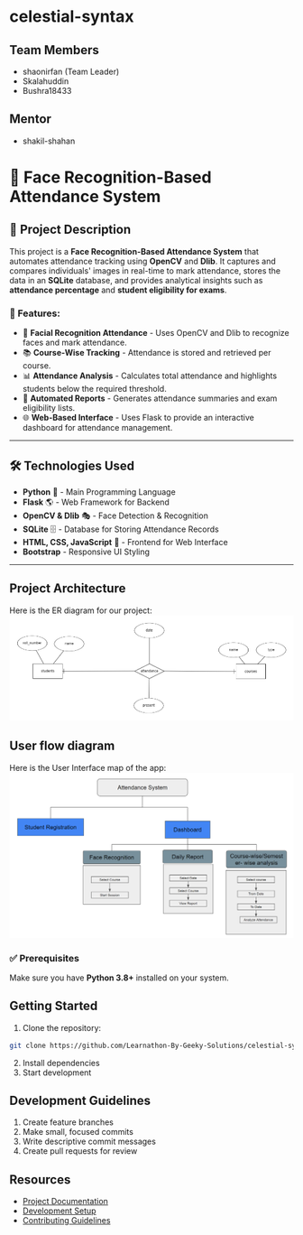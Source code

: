 # celestial-syntax

## Team Members
- shaonirfan (Team Leader)
- Skalahuddin
- Bushra18433

## Mentor
- shakil-shahan

# 📌 Face Recognition-Based Attendance System

## 📖 Project Description
This project is a **Face Recognition-Based Attendance System** that automates attendance tracking using **OpenCV** and **Dlib**. It captures and compares individuals' images in real-time to mark attendance, stores the data in an **SQLite** database, and provides analytical insights such as **attendance percentage** and **student eligibility for exams**.

### 🔹 Features:
- 🎦 **Facial Recognition Attendance** - Uses OpenCV and Dlib to recognize faces and mark attendance.
- 📚 **Course-Wise Tracking** - Attendance is stored and retrieved per course.
- 📊 **Attendance Analysis** - Calculates total attendance and highlights students below the required threshold.
- 📝 **Automated Reports** - Generates attendance summaries and exam eligibility lists.
- 🌐 **Web-Based Interface** - Uses Flask to provide an interactive dashboard for attendance management.

---

## 🛠️ Technologies Used
- **Python** 🐍 - Main Programming Language
- **Flask** 🌎 - Web Framework for Backend
- **OpenCV & Dlib** 🎭 - Face Detection & Recognition
- **SQLite** 🗄️ - Database for Storing Attendance Records
- **HTML, CSS, JavaScript** 🎨 - Frontend for Web Interface
- **Bootstrap**  - Responsive UI Styling

---

## Project Architecture
Here is the ER diagram for our project:
![ER Diagram](docs/ERD_Diagram.png)

## User flow diagram
Here is the User Interface map of the app:
![User Flow Diagram](docs/Userflow.png)
### ✅ Prerequisites
Make sure you have **Python 3.8+** installed on your system.

## Getting Started
1. Clone the repository:
```bash
git clone https://github.com/Learnathon-By-Geeky-Solutions/celestial-syntax/
```
2. Install dependencies
3. Start development

## Development Guidelines
1. Create feature branches
2. Make small, focused commits
3. Write descriptive commit messages
4. Create pull requests for review

## Resources
- [Project Documentation](docs/)
- [Development Setup](docs/setup.md)
- [Contributing Guidelines](CONTRIBUTING.md)
